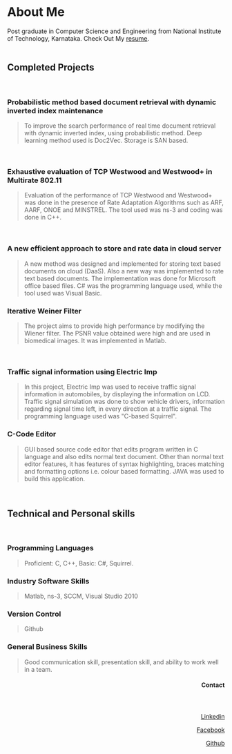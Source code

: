 # About Me
Post graduate in Computer Science  and Engineering from National Institute of Technology, Karnataka. Check Out My [resume](https://github.com/arjun10792/arjun10792.github.io/blob/master/Arjun-Rao-Resume.pdf).
<br>
<br>

## Completed Projects
<br>

### Probabilistic method based document retrieval with dynamic inverted index maintenance
> To improve the search performance of real time document retrieval with dynamic inverted index, using probabilistic method. Deep learning method used is Doc2Vec. Storage is SAN based.
<br>

### Exhaustive evaluation of TCP Westwood and Westwood+ in Multirate 802.11

> Evaluation of the performance of TCP Westwood and Westwood+ was done in the presence of Rate Adaptation Algorithms such as ARF, AARF, ONOE and MINSTREL. The tool used was ns-3 and coding was done in C++.
<br>

### A new efficient approach to store and rate data in cloud server

> A new method was designed and implemented for storing text based documents on cloud (DaaS). Also a new way was implemented to rate text based documents. The implementation was done for Microsoft office based files. C# was the programming language used, while the tool used was Visual Basic. 

### Iterative Weiner Filter

> The project aims to provide high performance by modifying the Wiener filter. The PSNR value obtained were high and are used in biomedical images. It was implemented in Matlab.
<br>


### Traffic signal information using Electric Imp

> In this project, Electric Imp was used to receive traffic signal information in automobiles, by displaying the information on LCD. Traffic signal simulation was done to show vehicle drivers, information regarding signal time left, in every direction at a traffic signal. The programming language used was "C-based Squirrel".<br>


### C-Code Editor

> GUI based source code editor that edits program written in C language and also edits normal text document. Other than normal text editor features, it has features of syntax highlighting, braces matching and formatting options i.e. colour based formatting. JAVA was used to build this application.
<br>

## Technical and Personal skills
<br>

### Programming Languages
> Proficient: C, C++,
> Basic: C#, Squirrel.

### Industry Software Skills
> Matlab, ns-3, SCCM, Visual Studio 2010

### Version Control
> Github

### General Business Skills
> Good communication skill, presentation skill, and ability to work well in a team.

<header><h4><p align="right">Contact</p> </h4></header> 

<p align="right"><a href="https://www.linkedin.com/in/arjun-rao-10792/">Linkedin</a></p> 
<p align="right"><a href="https://www.facebook.com/arjun.rao.9">Facebook</a></p>
<p align="right"><a href="https://github.com/arjun10792">Github</a></p>
